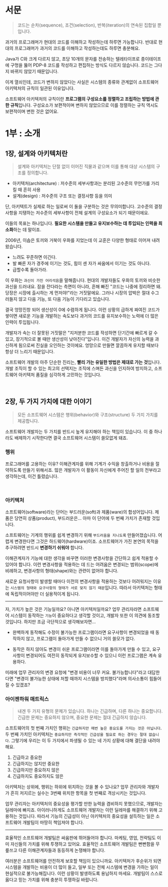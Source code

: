 # 서문
> 코드는 순차(sequence), 조건(selection), 반복(iteration)의 연속된 집합일 뿐입니다.

과거의 프로그래머가 현대의 코드를 이해하고 작성하는데 하루면 가능합니다. 반대로 현대의 프로그래머가 과거의 코드를 이해하고 작성하는데도 하루면 충분해요.

Java가 C와 크게 다르지 않고, 초당 10개의 문자를 전송하는 텔레타이프로 종이테이프에 구멍을 뚫어 PDP-8 코드를 작성하고 편집하는 방식도 다르지 않습니다. 코드는 그다지 바뀌지 않았기 때문입니다.

이게 열쇠인데, 코드가 변하지 않았다는 사실은 시스템의 종류와 관계없이 소프트웨어 아키텍처의 규칙이 일관된 이유입니다.

소프트웨어 아키텍처의 규칙이란 **프로그램의 구성요소를 정렬하고 조립하는 방법에 관한 규칙**입니다. 구성요소가 보편적이며 변하지 않았으므로 이를 정렬하는 규칙 역시도 보편적이며 변한 것은 없어요.

# 1부 : 소개
## 1장, 설계와 아키텍처란
> 설계와 아키텍처는 단절 없이 이어진 직물과 같으며 이를 통해 대상 시스템의 구조를 정의합니다.

- 아키텍처(architecture) : 저수준의 세부사항과는 분리된 고수준의 무언가를 가리킬 때 흔히 사용
- 설계(design) : 저수준의 구조 또는 결정사항 등을 의미

단, 아키텍트가 실제로 하는 일로써 이 둘을 구분하는 것은 무의미합니다. 고수준의 결정사항을 지탱하는 저수준의 세부사항이 전체 설계의 구성요소가 되기 때문이에요.

이들의 목표는 하나입니다. **필요한 시스템을 만들고 유지보수하는 데 투입되는 인력을 최소화**하는 데 말이죠.

2006년, 이솝은 토끼와 거북이 우화를 지었는데 이 교훈은 다양한 형태로 이어져 내려왔습니다.
- 느려도 꾸준하면 이긴다.
- 발 빠른 자가 경주에 이기는 것도, 힘이 센 자가 싸움에서 이기는 것도 아니다.
- 급할수록 돌아가라.

이 우화는 `과신이 가진 어리석음`을 말해줍니다. 현대의 개발자들도 우화의 토끼와 비슷한 과신을 드러내요. 잠을 잔다라는 측면이 아니라, 흔해 빠진 "코드는 나중에 정리하면 돼. 당장은 시장에 출시하는 게 먼저야!"라는 거짓말에요. 그러나 시장의 압박은 절대 수그러들지 않고 다음 기능, 또 다음 기능이 기다리고 있습니다.

결국 엉망진창 되어 생산성이 0에 수렴하게 됩니다. 이런 상황의 급하게 짜여진 코드가 쌓이면 새로운 기능을 개발하는 속도보다 과거의 코드를 유지보수하는 노력에 더 많은 인력이 투입됩니다.

개발자가 속는 더 잘못된 거짓말은 "지저분한 코드를 작성하면 단기간에 빠르게 갈 수 있고, 장기적으로 볼 때만 생산성이 낮아진다"입니다. 이건 개발자가 자신의 능력을 과신하게 됨으로써 진실을 오인하는 것이에요. 엉망으로 만들면 깔끔하게 유지할 때보다 항상 더 느리기 때문입니다.

소프트웨어 개발의 아주 단순한 진리는, **빨리 가는 유일한 방법은 제대로 가는 것**입니다. 개발 조직이 할 수 있는 최고의 선택지는 조직에 스며든 과신을 인지하여 방지하고, 소프트웨어 아키텍처 품질을 심각하게 고민하는 것입니다.

<br>

## 2장, 두 가지 가치에 대한 이야기
> 모든 소프트웨어 시스템은 행위(behavior)와 구조(structure) 두 가지 가치를 제공합니다.

소프트웨어 개발자는 두 가치를 반드시 높게 유지해야 하는 책임이 있습니다. 이 중 하나라도 배제하기 시작한다면 결국 소프트웨어 시스템이 쓸모없게 돼죠.

### 행위
프로그래머를 고용하는 이유? 이해관계자를 위해 기계가 수익을 창출하거나 비용을 절약하도록 만들기 위해서죠. 많은 개발자가 이 활동이 자신에게 주어진 할 일의 전부라고 생각하는데, 이건 틀렸습니다.

<br>

### 아키텍처
소프트웨어(software)라는 단어는 부드러운(soft)과 제품(ware)의 합성어입니다. 제품은 당연히 상품(product), 부드러운은... 아마 이 단어에 두 번째 가치가 존재할 것입니다.

소프트웨어는 기계의 행위를 쉽게 변경하기 위해 `부드러움을 지니도록` 만들어졌습니다. 어렵게 변경한다면 그것은 하드웨어(hardware)이죠. 소프트웨어가 가진 본연의 목적을 추구하려면 반드시 **변경하기 쉬워야** 합니다.

이해관계자가 기능에 대한 생각을 바꾸면 이러한 변경사항을 간단하고 쉽게 적용할 수 있어야 합니다. 이런 변경사항을 적용하는 데 드는 어려움은 변경되는 범위(scope)에 비례하고, 변경사항의 형태(shape)와는 관련이 없어야 합니다.

새로운 요청사항이 발생할 때마다 이전의 변경사항을 적용하는 것보다 어려워지는 이유는 `시스템의 형태와 요구사항의 형태가 서로 맞지 않기 때문`입니다. 따라서 아키텍처는 형태에 독립적이어야만 더 실용적이게 됩니다.

<hr>

자, 가치가 높은 것은 기능일까요? 아니면 아키텍처일까요? 업무 관리자라면 소프트웨어 시스템이 동작하는 `기능`이 중요하다고 생각할 것이고, 개발자 또한 이 의견에 동조할 것입니다. 하지만 조금 극단적으로 생각해보자면...
- 완벽하게 동작해도 수정이 불가능한 프로그램이라면 요구사항이 변경되었을 때 동작하지 않고, 프로그램이 돌아가게 만들 수 없으니 거의 쓸모가 없다.

- 동작은 하지 않아도 변경이 쉬운 프로그램이라면 이를 돌아가게 만들 수 있고, 요구사항이 변경되어도 여전히 동작되게 유지보수할 수 있으니 이런 프로그램은 계속 유용하다.

미래에 업무 관리자의 변경 요청에 "변경 비용이 너무 커요. 불가능합니다"라고 대답한다면 "변경이 불가능한 상태에 처할 때까지 시스템을 방치했다"라며 의사소통이 힘들어질 수 있겠죠?

### 아이젠하워 매트릭스
> 내겐 두 가지 유형의 문제가 있습니다. 하나는 긴급하며, 다른 하나는 중요합니다. 긴급한 문제는 중요하지 않으며, 중요한 문제는 절대 긴급하지 않습니다.

소프트웨어의 첫 번째 가치인 행위는 `긴급하지만 매번 높은 중요도를 가지는 것은 아닙니다`. 두 번째 가치인 아키텍처는 `중요하지만 즉각적인 긴급성을 필요로 하는 경우는 절대 없습니다`. 그렇기에 우리는 이 두 가지에서 파생될 수 있는 네 가지 상황에 대해 결단을 내려야 해요.
1. 긴급하고 중요한
2. 긴급하지는 않지만 중요한
3. 긴급하지만 중요하지 않은
4. 긴급하지도 중요하지도 않은

아키텍처는 상위에, 행위는 하위에 위치하는 것을 볼 수 있나요? 업무 관리자와 개발자가 흔히 저지르는 실수는 3번째 위치한 항목을 첫 번째로 격상시키는 것입니다.

업무 관리자는 아키텍처의 중요성을 평가할 만한 능력을 겸비하지 못했으므로, 개발자는 딜레마에 빠지죠. 아이러니하게도 소프트웨어 개발자는 이런 딜레마를 해결하기 위해 고용하는 것입니다. 따라서 기능의 긴급성이 아닌 아키텍처의 중요성을 설득하는 일은 소프트웨어 개발팀이 마땅히 책임져야 합니다.

<hr>

효율적인 소프트웨어 개발팀은 싸움판에 뛰어들어야 합니다. 마케팅, 영업, 전략팀도 이미 자신들의 가치를 위해 투쟁하고 있어요. 효율적인 소프트웨어 개발팀은 뻔뻔함을 무릎쓰고 다른 이해관계자들과 동등하게 논쟁해야 합니다.

여러분은 소프트웨어를 안전하게 보호할 책임이 있으니까요. 아키텍처가 후순위가 되면 시스템을 개발하는 비용이 더 많이 들고, 일부 또는 전체 시스템에 변경을 가하는 일이 현실적으로 불가능해집니다. 이런 상황이 발생하도록 용납하지 마세요. 개발팀이 스스로 옳다고 믿는 가치를 위해 충분히 투쟁하길 바랍니다.

<br>
